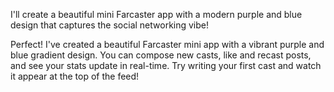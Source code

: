I'll create a beautiful mini Farcaster app with a modern purple and blue design that captures the social networking vibe!

Perfect! I've created a beautiful Farcaster mini app with a vibrant purple and blue gradient design. You can compose new casts, like and recast posts, and see your stats update in real-time. Try writing your first cast and watch it appear at the top of the feed!
